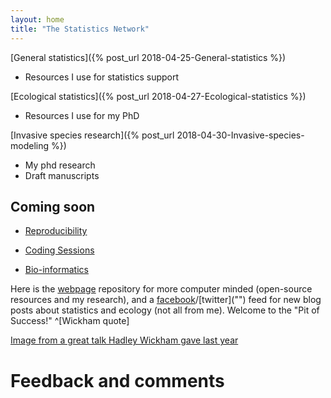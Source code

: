 ```yaml
---
layout: home
title: "The Statistics Network"
---
```


[General statistics]({% post_url 2018-04-25-General-statistics %})
- Resources I use for statistics support

[Ecological statistics]({% post_url 2018-04-27-Ecological-statistics %})
- Resources I use for my PhD

[Invasive species research]({% post_url 2018-04-30-Invasive-species-modeling %})
- My phd research
- Draft manuscripts

## Coming soon

- [Reproducibility]("")

- [Coding Sessions]("")

- [Bio-informatics]("")

Here is the [webpage]("https://github.com/davan690/davan690.github.io/") repository for more computer minded (open-source resources and my research), and a [facebook]("https://www.facebook.com/StatisticsNetwork/")/[twitter]("") feed for new blog posts about statistics and ecology (not all from me). Welcome to the "Pit of Success!" ^[Wickham quote]

[Image from a great talk Hadley Wickham gave last year](https://i.imgur.com/7J1bEaJ.mp4)

# Feedback and comments
